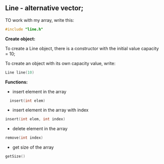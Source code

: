 ## Line - alternative vector;

TO work with my array, write this:
```cpp
#include "line.h"
```

**Create object:**

To create a Line object, there is a constructor with the initial value capacity = 10;

To create an object with its own capacity value, write:
```cpp
Line line(10)
```

**Functions:**
- insert element in the array
```cpp
  insert(int elem)
  ``` 
- insert element in the array with index
```cpp
insert(int elem, int index)
```
- delete element in the array
```cpp
remove(int index)
```
- get size of the array
```cpp
getSize()
```
